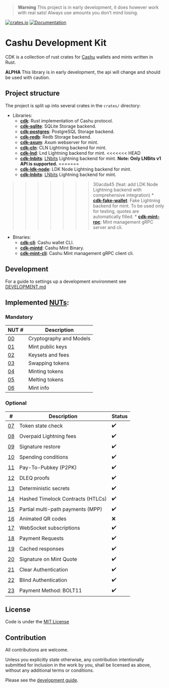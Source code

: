 > **Warning**
> This project is in early development, it does however work with real sats! Always use amounts you don't mind losing.

[![crates.io](https://img.shields.io/crates/v/cdk.svg)](https://crates.io/crates/cdk) [![Documentation](https://docs.rs/cdk/badge.svg)](https://docs.rs/cdk)

# Cashu Development Kit

CDK is a collection of rust crates for [Cashu](https://github.com/cashubtc) wallets and mints written in Rust.

**ALPHA** This library is in early development, the api will change and should be used with caution.


## Project structure

The project is split up into several crates in the `crates/` directory:

* Libraries:
    * [**cdk**](./crates/cdk/): Rust implementation of Cashu protocol.
    * [**cdk-sqlite**](./crates/cdk-sqlite/): SQLite Storage backend.
    * [**cdk-postgres**](./crates/cdk-postgres/): PostgreSQL Storage backend.
    * [**cdk-redb**](./crates/cdk-redb/): Redb Storage backend.
    * [**cdk-axum**](./crates/cdk-axum/): Axum webserver for mint.
    * [**cdk-cln**](./crates/cdk-cln/): CLN Lightning backend for mint.
    * [**cdk-lnd**](./crates/cdk-lnd/): Lnd Lightning backend for mint.
<<<<<<< HEAD
    * [**cdk-lnbits**](./crates/cdk-lnbits/): [LNbits](https://lnbits.com/) Lightning backend for mint. **Note: Only LNBits v1 API is supported.**
=======
    * [**cdk-ldk-node**](./crates/cdk-ldk-node/): LDK Node Lightning backend for mint.
    * [**cdk-lnbits**](./crates/cdk-lnbits/): [LNbits](https://lnbits.com/) Lightning backend for mint.
>>>>>>> 30acda45 (feat: add LDK Node Lightning backend with comprehensive integration)
    * [**cdk-fake-wallet**](./crates/cdk-fake-wallet/): Fake Lightning backend for mint. To be used only for testing, quotes are automatically filled.
    * [**cdk-mint-rpc**](./crates/cdk-mint-rpc/): Mint management gRPC server and cli.
* Binaries:
    * [**cdk-cli**](./crates/cdk-cli/): Cashu wallet CLI.
    * [**cdk-mintd**](./crates/cdk-mintd/): Cashu Mint Binary.
    * [**cdk-mint-cli**](./crates/cdk-mint-rpc/): Cashu Mint management gRPC client cli.


## Development 

For a guide to settings up a development environment see [DEVELOPMENT.md](./DEVELOPMENT.md)

## Implemented [NUTs](https://github.com/cashubtc/nuts/):

### Mandatory

| NUT #    | Description                       |
|----------|-----------------------------------|
| [00][00] | Cryptography and Models           |
| [01][01] | Mint public keys                  |
| [02][02] | Keysets and fees                  |
| [03][03] | Swapping tokens                   |
| [04][04] | Minting tokens                    |
| [05][05] | Melting tokens                    |
| [06][06] | Mint info                         |

### Optional

| # | Description | Status
| --- | --- | --- |
| [07][07] | Token state check | :heavy_check_mark: |
| [08][08] | Overpaid Lightning fees | :heavy_check_mark: |
| [09][09] | Signature restore | :heavy_check_mark: |
| [10][10] | Spending conditions | :heavy_check_mark: |
| [11][11] | Pay-To-Pubkey (P2PK) | :heavy_check_mark: |
| [12][12] | DLEQ proofs | :heavy_check_mark: |
| [13][13] | Deterministic secrets | :heavy_check_mark: |
| [14][14] | Hashed Timelock Contracts (HTLCs) | :heavy_check_mark: |
| [15][15] | Partial multi-path payments (MPP) | :heavy_check_mark: |
| [16][16] | Animated QR codes | :x: |
| [17][17] | WebSocket subscriptions  | :heavy_check_mark: |
| [18][18] | Payment Requests  | :heavy_check_mark: |
| [19][19] | Cached responses  | :heavy_check_mark: |
| [20][20] | Signature on Mint Quote  | :heavy_check_mark: |
| [21][21] | Clear Authentication | :heavy_check_mark: |
| [22][22] | Blind Authentication  | :heavy_check_mark: |
| [23][23] | Payment Method: BOLT11 | :heavy_check_mark: |


## License

Code is under the [MIT License](LICENSE)

## Contribution

All contributions are welcome.

Unless you explicitly state otherwise, any contribution intentionally submitted for inclusion in the work by you, shall be licensed as above, without any additional terms or conditions.

Please see the [development guide](DEVELOPMENT.md).


[00]: https://github.com/cashubtc/nuts/blob/main/00.md
[01]: https://github.com/cashubtc/nuts/blob/main/01.md
[02]: https://github.com/cashubtc/nuts/blob/main/02.md
[03]: https://github.com/cashubtc/nuts/blob/main/03.md
[04]: https://github.com/cashubtc/nuts/blob/main/04.md
[05]: https://github.com/cashubtc/nuts/blob/main/05.md
[06]: https://github.com/cashubtc/nuts/blob/main/06.md
[07]: https://github.com/cashubtc/nuts/blob/main/07.md
[08]: https://github.com/cashubtc/nuts/blob/main/08.md
[09]: https://github.com/cashubtc/nuts/blob/main/09.md
[10]: https://github.com/cashubtc/nuts/blob/main/10.md
[11]: https://github.com/cashubtc/nuts/blob/main/11.md
[12]: https://github.com/cashubtc/nuts/blob/main/12.md
[13]: https://github.com/cashubtc/nuts/blob/main/13.md
[14]: https://github.com/cashubtc/nuts/blob/main/14.md
[15]: https://github.com/cashubtc/nuts/blob/main/15.md
[16]: https://github.com/cashubtc/nuts/blob/main/16.md
[17]: https://github.com/cashubtc/nuts/blob/main/17.md
[18]: https://github.com/cashubtc/nuts/blob/main/18.md
[19]: https://github.com/cashubtc/nuts/blob/main/19.md
[20]: https://github.com/cashubtc/nuts/blob/main/20.md
[21]: https://github.com/cashubtc/nuts/blob/main/21.md
[22]: https://github.com/cashubtc/nuts/blob/main/22.md
[23]: https://github.com/cashubtc/nuts/blob/main/23.md
